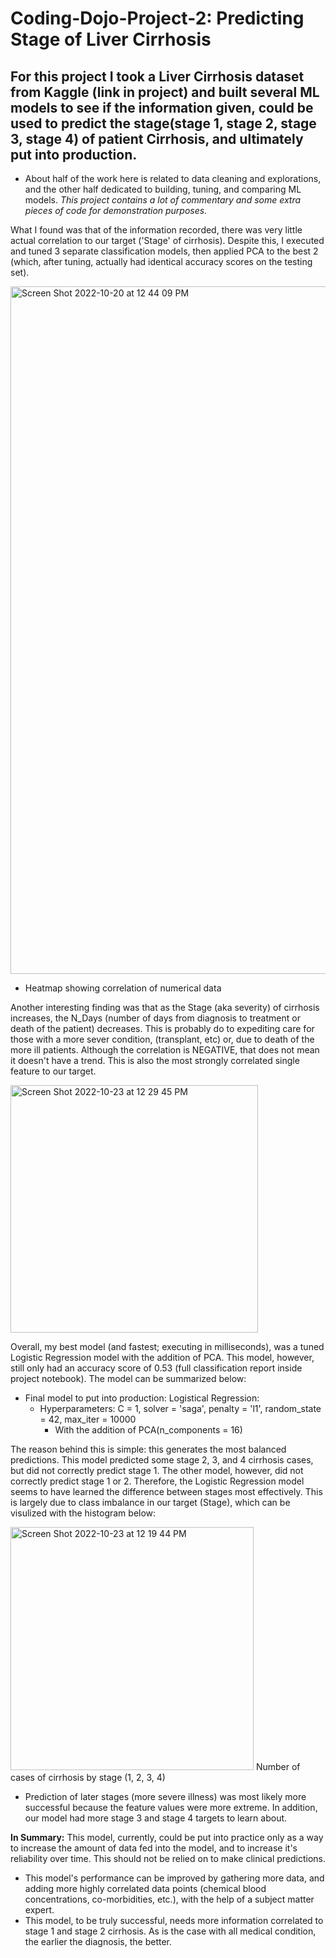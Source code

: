 # Coding-Dojo-Project-2: Predicting Stage of Liver Cirrhosis

## For this project I took a Liver Cirrhosis dataset from Kaggle (link in project) and built several ML models to see if the information given, could be used to predict the stage(stage 1, stage 2, stage 3, stage 4) of patient Cirrhosis, and ultimately put into production.
  - About half of the work here is related to data cleaning and explorations, and the other half dedicated to building, tuning, and comparing ML models. *This project contains a lot of commentary and some extra pieces of code for demonstration purposes.*

What I found was that of the information recorded, there was very little actual correlation to our target ('Stage' of cirrhosis). Despite this, I executed and tuned 3 separate classification models, then applied PCA to the best 2 (which, after tuning, actually had identical accuracy scores on the testing set).

<img width="1100" alt="Screen Shot 2022-10-20 at 12 44 09 PM" src="https://user-images.githubusercontent.com/109368648/197031893-429f51c3-ce5e-4cd5-8bbd-815330e12f35.png">

- Heatmap showing correlation of numerical data

Another interesting finding was that as the Stage (aka severity) of cirrhosis increases, the N_Days (number of days from diagnosis to treatment or death of the patient) decreases. This is probably do to expediting care for those with a more sever condition, (transplant, etc) or, due to death of the more ill patients. Although the correlation is NEGATIVE, that does not mean it doesn't have a trend. This is also the most strongly correlated single feature to our target.

<img width="396" alt="Screen Shot 2022-10-23 at 12 29 45 PM" src="https://user-images.githubusercontent.com/109368648/197409523-b8b2a1c7-7c9f-43c9-8627-9bb111be826b.png">

Overall, my best model (and fastest; executing in milliseconds), was a tuned Logistic Regression model with the addition of PCA. This model, however, still only had an accuracy score of 0.53 (full classification report inside project notebook). The model can be summarized below:

- Final model to put into production: Logistical Regression:
  - Hyperparameters: C = 1, solver = 'saga', penalty = 'l1', random_state = 42, max_iter = 10000
    - With the addition of PCA(n_components = 16)

The reason behind this is simple: this generates the most balanced predictions. This model predicted some stage 2, 3, and 4 cirrhosis cases, but did not correctly predict stage 1. The other model, however, did not correctly predict stage 1 or 2. Therefore, the Logistic Regression model seems to have learned the difference between stages most effectively. This is largely due to class imbalance in our target (Stage), which can be visulized with the histogram below:

<img width="389" alt="Screen Shot 2022-10-23 at 12 19 44 PM" src="https://user-images.githubusercontent.com/109368648/197408985-10b1f82a-3999-43a2-a11d-7dd1cb5571e6.png">
Number of cases of cirrhosis by stage (1, 2, 3, 4)

  - Prediction of later stages (more severe illness) was most likely more successful because the feature values were more extreme. In addition, our model had more stage 3 and stage 4 targets to learn about. 

**In Summary:**
This model, currently, could be put into practice only as a way to increase the amount of data fed into the model, and to increase it's reliability over time. This should not be relied on to make clinical predictions.
 - This model's performance can be improved by gathering more data, and adding more highly correlated data points (chemical blood concentrations, co-morbidities, etc.), with the help of a subject matter expert.
- This model, to be truly successful, needs more information correlated to stage 1 and stage 2 cirrhosis. As is the case with all medical condition, the earlier the diagnosis, the better.
